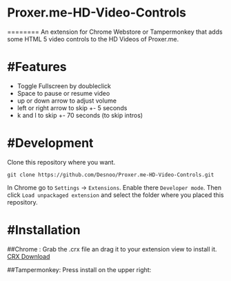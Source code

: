 # Proxer.me-HD-Video-Controls
========
An extension for Chrome Webstore or Tampermonkey that adds some HTML 5 video controls to the HD Videos of Proxer.me.

#Features
========
- Toggle Fullscreen by doubleclick
- Space to pause or resume video
- up or down arrow to adjust volume
- left or right arrow to skip  +- 5 seconds
- k and l to skip +- 70 seconds (to skip intros)

#Development
============
Clone this repository where you want.
```
git clone https://github.com/Desnoo/Proxer.me-HD-Video-Controls.git
```
In Chrome go to `Settings` -> `Extensions`. Enable there `Developer mode`. Then click `Load unpackaged extension` and select the folder where you placed this repository.

#Installation
============
##Chrome : 
Grab the .crx file an drag it to your extension view to install it. [CRX Download]()

##Tampermonkey: 
Press install on the upper right: 